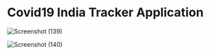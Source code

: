 # Covid19 India Tracker Application

![Screenshot (139)](https://user-images.githubusercontent.com/70027376/107858520-8d336600-6e5a-11eb-87d7-0446867183f2.png)

![Screenshot (140)](https://user-images.githubusercontent.com/70027376/107858517-8573c180-6e5a-11eb-92e0-b90cbc7cf7f7.png)



